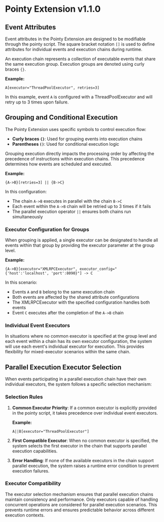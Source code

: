 # Pointy Extension v1.1.0

## Event Attributes

Event attributes in the Pointy Extension are designed to be modifiable through the pointy script. The square bracket notation `[]` is used to define attributes for individual events and execution chains during runtime.

An execution chain represents a collection of executable events that share the same execution group. Execution groups are denoted using curly braces `{}`.

**Example:**
```
A[executor="ThreadPoolExecutor", retries=3]
```

In this example, event `A` is configured with a ThreadPoolExecutor and will retry up to 3 times upon failure.

## Grouping and Conditional Execution

The Pointy Extension uses specific symbols to control execution flow:

- **Curly braces `{}`**: Used for grouping events into execution chains
- **Parentheses `()`**: Used for conditional execution logic

Grouping execution directly impacts the processing order by affecting the precedence of instructions within execution chains. This precedence determines how events are scheduled and executed.

**Example:**
```
{A->B}[retries=3] || {B->C}
```

In this configuration:
- The chain `A->B` executes in parallel with the chain `B->C`
- Each event within the `A->B` chain will be retried up to 3 times if it fails
- The parallel execution operator `||` ensures both chains run simultaneously

### Executor Configuration for Groups

When grouping is applied, a single executor can be designated to handle all events within that group by providing the executor parameter at the group level.

**Example:**
```
{A->B}[executor="XMLRPCExecutor", executor_config="{'host':'localhost', 'port':8090}"] -> C
```

In this scenario:
- Events `A` and `B` belong to the same execution chain
- Both events are affected by the shared attribute configurations
- The XMLRPCExecutor with the specified configuration handles both events
- Event `C` executes after the completion of the `A->B` chain

### Individual Event Executors

In situations where no common executor is specified at the group level and each event within a chain has its own executor configuration, the system will use each event's individual executor for execution. This provides flexibility for mixed-executor scenarios within the same chain.

## Parallel Execution Executor Selection

When events participating in a parallel execution chain have their own individual executors, the system follows a specific selection mechanism:

### Selection Rules

1. **Common Executor Priority**: If a common executor is explicitly provided in the pointy script, it takes precedence over individual event executors.
   
   **Example:**
   ```
   A||B[executor="ThreadPoolExecutor"]
   ```

2. **First Compatible Executor**: When no common executor is specified, the system selects the first executor in the chain that supports parallel execution capabilities.

3. **Error Handling**: If none of the available executors in the chain support parallel execution, the system raises a runtime error condition to prevent execution failures.

### Executor Compatibility

The executor selection mechanism ensures that parallel execution chains maintain consistency and performance. Only executors capable of handling concurrent operations are considered for parallel execution scenarios. This prevents runtime errors and ensures predictable behavior across different execution contexts.